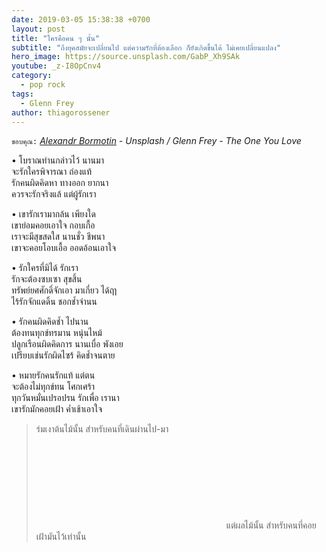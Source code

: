 ```yaml
---
date: 2019-03-05 15:38:38 +0700
layout: post
title: "ใครคือคน ๆ นั้น"
subtitle: "ถึงยุคสมัยจะเปลี่ยนไป แต่ความรักที่ต้องเลือก ก็ยังเกิดขึ้นได้ ไม่เคยเปลี่ยนแปลง"
hero_image: https://source.unsplash.com/GabP_Xh9SAk
youtube: _z-I8OpCnv4
category:
  - pop rock
tags:
  - Glenn Frey
author: thiagorossener
---
```

`ขอบคุณ:` *[Alexandr Bormotin](https://unsplash.com/@bormot) - Unsplash / Glenn Frey - The One You Love*

• โบราณท่านกล่าวไว้ นานมา\
จะรักใครพิจารณา ถ่องแท้\
รักคนผิดคิดหา ทางออก ยากนา\
ควรจะรักจริงแล้ แต่ผู้รักเรา

• เขารักเรามากล้น เพียงใด\
เขาย่อมคอยเอาใจ กอบเกื้อ\
เราจะมีสุขสดใส นานชั่ว ชีพนา\
เขาจะคอยโอบเอื้อ ออดอ้อนเอาใจ

• รักใครที่มิได้ รักเรา\
รักจะต้องซบเซา สุขสิ้น\
ทรัพย์ยศศักดิ์จักเอา มาเกี่ยว ได้ฤา\
ไร้รักจักแดดิ้น ชอกช้ำจำนน

• รักคนผิดคิดช้ำ ไปนาน\
ต้องทนทุกข์ทรมาน หนุ่นไหม้\
ปลูกเรือนผิดคิดการ นานเบื่อ พังเอย\
เปรียบเช่นรักผิดไซร้ คิดช้ำจนตาย

• หมายรักคนรักแท้ แต่ตน\
จะต้องไม่ทุกข์ทน โศกเศร้า\
ทุกวันหมั่นเปรอปรน รักเพื่อ เรานา\
เขารักมักคอยเฝ้า ค่ำเช้าเอาใจ
> ร่มเงาต้นไม้นั้น สำหรับคนที่เดินผ่านไป-มา <svg class="love"><use xlink:href="#icon-heart"></use></svg> แต่ผลไม้นั้น สำหรับคนที่คอยเฝ้ามันไว้เท่านั้น
